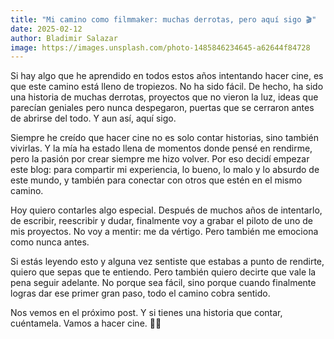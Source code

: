 ```yaml
---
title: "Mi camino como filmmaker: muchas derrotas, pero aquí sigo 🎬"
date: 2025-02-12
author: Bladimir Salazar
image: https://images.unsplash.com/photo-1485846234645-a62644f84728
---
```


Si hay algo que he aprendido en todos estos años intentando hacer cine, es que este camino está lleno de tropiezos. No ha sido fácil. De hecho, ha sido una historia de muchas derrotas, proyectos que no vieron la luz, ideas que parecían geniales pero nunca despegaron, puertas que se cerraron antes de abrirse del todo. Y aun así, aquí sigo.

Siempre he creído que hacer cine no es solo contar historias, sino también vivirlas. Y la mía ha estado llena de momentos donde pensé en rendirme, pero la pasión por crear siempre me hizo volver. Por eso decidí empezar este blog: para compartir mi experiencia, lo bueno, lo malo y lo absurdo de este mundo, y también para conectar con otros que estén en el mismo camino.

Hoy quiero contarles algo especial. Después de muchos años de intentarlo, de escribir, reescribir y dudar, finalmente voy a grabar el piloto de uno de mis proyectos. No voy a mentir: me da vértigo. Pero también me emociona como nunca antes.

Si estás leyendo esto y alguna vez sentiste que estabas a punto de rendirte, quiero que sepas que te entiendo. Pero también quiero decirte que vale la pena seguir adelante. No porque sea fácil, sino porque cuando finalmente logras dar ese primer gran paso, todo el camino cobra sentido.

Nos vemos en el próximo post. Y si tienes una historia que contar, cuéntamela. Vamos a hacer cine. 🚀🎥